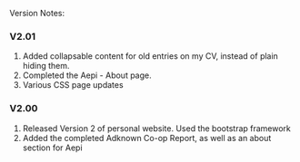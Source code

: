 Version Notes:

### V2.01
1. Added collapsable content for old entries on my CV, instead of plain hiding them.
2. Completed the Aepi - About page.
3. Various CSS page updates

### V2.00
1. Released Version 2 of personal website. Used the bootstrap framework
2. Added the completed Adknown Co-op Report, as well as an about section for Aepi